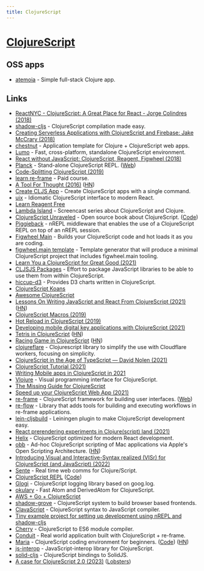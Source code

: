 ```yaml
---
title: ClojureScript
---
```


# [ClojureScript](https://github.com/clojure/clojurescript)

## OSS apps

- [atemoia](https://github.com/souenzzo/atemoia) - Simple full-stack Clojure app.

## Links

- [ReactNYC - ClojureScript: A Great Place for React - Jorge Colindres (2018)](https://www.youtube.com/watch?v=81_p6PSu064)
- [shadow-cljs](https://github.com/thheller/shadow-cljs) - ClojureScript compilation made easy.
- [Creating Serverless Applications with ClojureScript and Firebase: Jake McCrary (2018)](https://www.youtube.com/watch?v=rMqo3lgxe7o)
- [chestnut](https://github.com/plexus/chestnut) - Application template for Clojure + ClojureScript web apps.
- [Lumo](https://github.com/anmonteiro/lumo) - Fast, cross-platform, standalone ClojureScript environment.
- [React without JavaScript: ClojureScript, Reagent, Figwheel (2018)](https://www.youtube.com/watch?v=R07s6JpJICo)
- [Planck](https://github.com/planck-repl/planck) - Stand-alone ClojureScript REPL. ([Web](https://planck-repl.org/))
- [Code-Splitting ClojureScript (2019)](https://code.thheller.com/blog/shadow-cljs/2019/03/03/code-splitting-clojurescript.html)
- [learn re-frame](https://www.learnreframe.com/) - Paid course.
- [A Tool For Thought (2016)](http://swannodette.github.io/2016/06/03/tools-for-thought) ([HN](https://news.ycombinator.com/item?id=11834131))
- [Create CLJS App](https://github.com/filipesilva/create-cljs-app) - Create ClojureScript apps with a single command.
- [uix](https://github.com/roman01la/uix) - Idiomatic ClojureScript interface to modern React.
- [Learn Reagent Free](https://www.jacekschae.com/courses/learn-reagent-free/)
- [Lambda Island](https://lambdaisland.com/) - Screencast series about ClojureScript and Clojure.
- [ClojureScript Unraveled](http://funcool.github.io/clojurescript-unraveled/) - Open source book about ClojureScript. ([Code](https://github.com/funcool/clojurescript-unraveled))
- [Piggieback](https://github.com/nrepl/piggieback) - nREPL middleware that enables the use of a ClojureScript REPL on top of an nREPL session.
- [Figwheel Main](https://github.com/bhauman/figwheel-main) - Builds your ClojureScript code and hot loads it as you are coding.
- [figwheel.main template](https://github.com/bhauman/figwheel-main-template) - Template generator that will produce a minimal ClojureScript project that includes figwheel.main tooling.
- [Learn You a ClojureScript for Great Good (2021)](https://juxt.pro/blog/learn-you-a-cljs)
- [CLJSJS Packages](https://github.com/cljsjs/packages) - Effort to package JavaScript libraries to be able to use them from within ClojureScript.
- [hiccup-d3](https://github.com/rollacaster/hiccup-d3) - Provides D3 charts written in ClojureScript.
- [ClojureScript Koans](http://clojurescriptkoans.com/)
- [Awesome ClojureScript](https://github.com/hantuzun/awesome-clojurescript)
- [Lessons On Writing JavaScript and React From ClojureScript (2021)](https://jerue.org/blog/lessons-on-writing-javascript-and-react-from-clojurescript/) ([HN](https://news.ycombinator.com/item?id=27089576))
- [ClojureScript Macros (2019)](https://code.thheller.com/blog/shadow-cljs/2019/10/12/clojurescript-macros.html)
- [Hot Reload in ClojureScript (2019)](https://code.thheller.com/blog/shadow-cljs/2019/08/25/hot-reload-in-clojurescript.html)
- [Developing mobile digital key applications with ClojureScript (2021)](https://vouch.io/developing-mobile-digital-key-applications-with-clojurescript/)
- [Tetris in ClojureScript](https://shaunlebron.github.io/t3tr0s-slides/#0) ([HN](https://news.ycombinator.com/item?id=27499904))
- [Racing Game in ClojureScript](https://github.com/ertugrulcetin/racing-game-cljs) ([HN](https://news.ycombinator.com/item?id=27597987))
- [clojureflare](https://github.com/sauercrowd/clojureflare) - Clojurescript library to simplify the use with Cloudflare workers, focusing on simplicity.
- [ClojureScript in the Age of TypeScript — David Nolen (2021)](https://www.youtube.com/watch?v=3HxVMGaiZbc)
- [ClojureScript Tutorial (2021)](https://purelyfunctional.tv/guide/clojurescript-tutorial/)
- [Writing Mobile apps in ClojureScript in 2021](https://www.juxt.pro/blog/clojurescript-native-apps-2021)
- [Vlojure](https://github.com/Ella-Hoeppner/Vlojure) - Visual programming interface for ClojureScript.
- [The Missing Guide for ClojureScript](https://github.com/dundalek/clojurescript-guide)
- [Speed up your ClojureScript Web App (2021)](https://www.juxt.pro/blog/clojurescript-app-performance)
- [re-frame](https://github.com/Day8/re-frame) - ClojureScript framework for building user interfaces. ([Web](http://day8.github.io/re-frame/))
- [re-flow](https://github.com/Guaranteed-Rate/re-flow) - Library that adds tools for building and executing workflows in re-frame applications.
- [lein-cljsbuild](https://github.com/emezeske/lein-cljsbuild) - Leiningen plugin to make ClojureScript development easy.
- [React prerendering experiments in Clojure(script) land (2021)](https://www.arthurbrrs.me/prerendering-react-clojurescript-land)
- [Helix](https://github.com/lilactown/helix) - ClojureScript optimized for modern React development.
- [obb](https://github.com/babashka/obb) - Ad-hoc ClojureScript scripting of Mac applications via Apple's Open Scripting Architecture. ([HN](https://news.ycombinator.com/item?id=29779353))
- [Introducing Visual and Interactive-Syntax realized (VISr) for ClojureScript (and JavaScript) (2022)](https://prl.ccs.neu.edu/blog/2022/01/06/introducing-visual-and-interactive-syntax-realized-visr-for-clojurescript-and-javascript/)
- [Sente](https://github.com/ptaoussanis/sente) - Real time web comms for Clojure/Script.
- [ClojureScript REPL](https://clojurescript.io/) ([Code](https://github.com/arichiardi/replumb))
- [Glogi](https://github.com/lambdaisland/glogi) - ClojureScript logging library based on goog.log.
- [okulary](https://github.com/funcool/okulary) - Fast Atom and DerivedAtom for ClojureScript.
- [AWS + Go + ClojureScript](https://github.com/nathants/aws-gocljs)
- [shadow-grove](https://github.com/thheller/shadow-grove) - ClojureScript system to build browser based frontends.
- [ClavaScript](https://github.com/clavascript/clavascript) - ClojureScript syntax to JavaScript compiler.
- [Tiny example project for setting up development using nREPL and shadow-cljs](https://github.com/PEZ/shadow-w-backend)
- [Cherry](https://github.com/squint-cljs/cherry) - ClojureScript to ES6 module compiler.
- [Conduit](https://github.com/jacekschae/conduit) - Real world application built with ClojureScript + re-frame.
- [Maria](https://www.maria.cloud/) - ClojureScript coding environment for beginners. ([Code](https://github.com/mhuebert/maria)) ([HN](https://news.ycombinator.com/item?id=33622406))
- [js-interop](https://github.com/applied-science/js-interop) - JavaScript-interop library for ClojureScript.
- [solid-cljs](https://github.com/roman01la/solid-cljs) - ClojureScript bindings to SolidJS.
- [A case for ClojureScript 2.0 (2023)](https://tonsky.me/blog/clojurescript-2/) ([Lobsters](https://lobste.rs/s/aanmqw/case_for_clojurescript_2_0))
